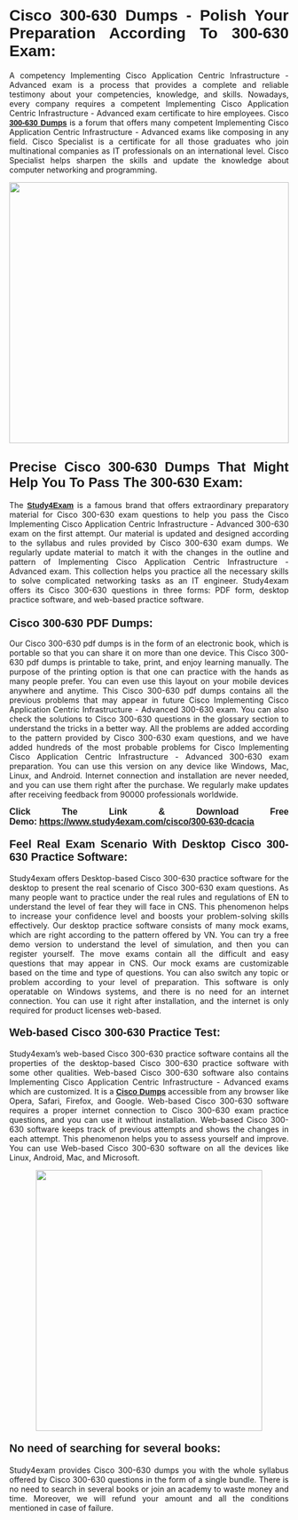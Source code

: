 <h1 style="text-align: justify;"><strong><span style="font-family:Lucida Sans Unicode,Lucida Grande,sans-serif;">Cisco 300-630 Dumps - Polish Your Preparation According To 300-630 Exam:</span></strong></h1>

<p style="text-align: justify;">A competency Implementing Cisco Application Centric Infrastructure - Advanced exam is a process that provides a complete and reliable testimony about your competencies, knowledge, and skills. Nowadays, every company requires a competent Implementing Cisco Application Centric Infrastructure - Advanced exam certificate to hire employees. Cisco <a href="https://www.study4exam.com/cisco/300-630-valid-dumps"><span style="font-family:Verdana,Geneva,sans-serif;"><strong>300-630 Dumps</strong></span></a> is a forum that offers many competent Implementing Cisco Application Centric Infrastructure - Advanced exams like composing in any field. Cisco Specialist is a certificate for all those graduates who join multinational companies as IT professionals on an international level. Cisco Specialist helps sharpen the skills and update the knowledge about computer networking and programming.</p>

<p style="text-align: justify;"><a href="https://www.study4exam.com/cisco/300-630-dcacia"><img alt="" src="https://www.thequestionanswers.com/wp-content/uploads/2022/06/S4E-Cert-Exams-Questions-Banner.webp" style="width: 100%; height: 470px;" /></a></p>

<h2 style="text-align: justify;"><span style="font-family:Lucida Sans Unicode,Lucida Grande,sans-serif;"><strong><span style="font-size:24px;">Precise Cisco 300-630 Dumps That Might Help You To Pass The 300-630 Exam:</span></strong></span></h2>

<p style="text-align: justify;">The <a href="https://www.study4exam.com/"><span style="font-family:Lucida Sans Unicode,Lucida Grande,sans-serif;"><strong>Study4Exam</strong></span></a> is a famous brand that offers extraordinary preparatory material for Cisco 300-630 exam questions to help you pass the Cisco Implementing Cisco Application Centric Infrastructure - Advanced 300-630 exam on the first attempt. Our material is updated and designed according to the syllabus and rules provided by Cisco 300-630 exam dumps. We regularly update material to match it with the changes in the outline and pattern of Implementing Cisco Application Centric Infrastructure - Advanced exam. This collection helps you practice all the necessary skills to solve complicated networking tasks as an IT engineer. Study4exam offers its Cisco 300-630 questions in three forms: PDF form, desktop practice software, and web-based practice software. </p>

<h3 style="text-align: justify;"><strong><span style="font-size:20px;"><span style="font-family:Lucida Sans Unicode,Lucida Grande,sans-serif;">Cisco 300-630 PDF Dumps:</span></span></strong></h3>

<p style="text-align: justify;">Our Cisco 300-630 pdf dumps is in the form of an electronic book, which is portable so that you can share it on more than one device. This Cisco 300-630 pdf dumps is printable to take, print, and enjoy learning manually. The purpose of the printing option is that one can practice with the hands as many people prefer. You can even use this layout on your mobile devices anywhere and anytime. This Cisco 300-630 pdf dumps contains all the previous problems that may appear in future Cisco Implementing Cisco Application Centric Infrastructure - Advanced 300-630 exam. You can also check the solutions to Cisco 300-630 questions in the glossary section to understand the tricks in a better way. All the problems are added according to the pattern provided by Cisco 300-630 exam questions, and we have added hundreds of the most probable problems for Cisco Implementing Cisco Application Centric Infrastructure - Advanced 300-630 exam preparation. You can use this version on any device like Windows, Mac, Linux, and Android. Internet connection and installation are never needed, and you can use them right after the purchase. We regularly make updates after receiving feedback from 90000 professionals worldwide.</p>

<p style="text-align: justify;"><span style="font-family:Lucida Sans Unicode,Lucida Grande,sans-serif;"><strong><span style="font-size:16px;">Click The Link & Download Free Demo:</span></strong></span> <strong><span style="font-family:Lucida Sans Unicode,Lucida Grande,sans-serif;"><span style="font-size:16px;"><a href="https://www.study4exam.com/cisco/300-630-dcacia">https://www.study4exam.com/cisco/300-630-dcacia</a></span></span></strong></p>

<h4 style="text-align: justify;"><strong><span style="font-family:Lucida Sans Unicode,Lucida Grande,sans-serif;"><span style="font-size:20px;">Feel Real Exam Scenario With Desktop Cisco 300-630 Practice Software:</span></span></strong></h4>

<p style="text-align: justify;">Study4exam offers Desktop-based Cisco 300-630 practice software for the desktop to present the real scenario of Cisco 300-630 exam questions. As many people want to practice under the real rules and regulations of EN to understand the level of fear they will face in CNS. This phenomenon helps to increase your confidence level and boosts your problem-solving skills effectively. Our desktop practice software consists of many mock exams, which are right according to the pattern offered by VN. You can try a free demo version to understand the level of simulation, and then you can register yourself. The move exams contain all the difficult and easy questions that may appear in CNS. Our mock exams are customizable based on the time and type of questions. You can also switch any topic or problem according to your level of preparation. This software is only operatable on Windows systems, and there is no need for an internet connection. You can use it right after installation, and the internet is only required for product licenses web-based. </p>

<h4 style="text-align: justify;"><span style="font-family:Lucida Sans Unicode,Lucida Grande,sans-serif;"><strong><span style="font-size:20px;">Web-based Cisco 300-630 Practice Test:</span></strong></span></h4>

<p style="text-align: justify;">Study4exam’s web-based Cisco 300-630 practice software contains all the properties of the desktop-based Cisco 300-630 practice software with some other qualities. Web-based Cisco 300-630 software also contains Implementing Cisco Application Centric Infrastructure - Advanced exams which are customized. It is a <a href="https://www.study4exam.com/cisco-exams"><span style="font-family:Lucida Sans Unicode,Lucida Grande,sans-serif;"><strong>Cisco Dumps</strong></span></a> accessible from any browser like Opera, Safari, Firefox, and Google. Web-based Cisco 300-630 software requires a proper internet connection to Cisco 300-630 exam practice questions, and you can use it without installation. Web-based Cisco 300-630 software keeps track of previous attempts and shows the changes in each attempt. This phenomenon helps you to assess yourself and improve. You can use Web-based Cisco 300-630 software on all the devices like Linux, Android, Mac, and Microsoft.</p>

<p style="text-align: center;"><a href="https://www.study4exam.com/cisco/300-630-dcacia"><img alt="" src="https://www.thequestionanswers.com/wp-content/uploads/2022/06/S4E-Cert-Exams-Questions-Discount-Banner.webp" style="width: 90%; height: 470px;" /></a></p>

<h4 style="text-align: justify;"><span style="font-family:Lucida Sans Unicode,Lucida Grande,sans-serif;"><strong><span style="font-size:20px;">No need of searching for several books:</span></strong></span></h4>

<p style="text-align: justify;">Study4exam provides Cisco 300-630 dumps you with the whole syllabus offered by Cisco 300-630 questions in the form of a single bundle. There is no need to search in several books or join an academy to waste money and time. Moreover, we will refund your amount and all the conditions mentioned in case of failure.</p>

